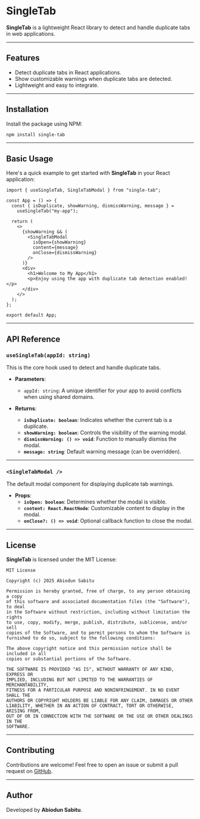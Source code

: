 # SingleTab

**SingleTab** is a lightweight React library to detect and handle duplicate tabs in web applications.

---

## Features

- Detect duplicate tabs in React applications.
- Show customizable warnings when duplicate tabs are detected.
- Lightweight and easy to integrate.

---

## Installation

Install the package using NPM:

```bash
npm install single-tab
```

---

## Basic Usage

Here's a quick example to get started with **SingleTab** in your React application:

```tsx
import { useSingleTab, SingleTabModal } from "single-tab";

const App = () => {
  const { isDuplicate, showWarning, dismissWarning, message } =
    useSingleTab("my-app");

  return (
    <>
      {showWarning && (
        <SingleTabModal
          isOpen={showWarning}
          content={message}
          onClose={dismissWarning}
        />
      )}
      <div>
        <h1>Welcome to My App</h1>
        <p>Enjoy using the app with duplicate tab detection enabled!</p>
      </div>
    </>
  );
};

export default App;
```

---

## API Reference

### `useSingleTab(appId: string)`

This is the core hook used to detect and handle duplicate tabs.

- **Parameters**:

  - `appId: string`: A unique identifier for your app to avoid conflicts when using shared domains.

- **Returns**:
  - **`isDuplicate: boolean`**: Indicates whether the current tab is a duplicate.
  - **`showWarning: boolean`**: Controls the visibility of the warning modal.
  - **`dismissWarning: () => void`**: Function to manually dismiss the modal.
  - **`message: string`**: Default warning message (can be overridden).

---

### `<SingleTabModal />`

The default modal component for displaying duplicate tab warnings.

- **Props**:
  - **`isOpen: boolean`**: Determines whether the modal is visible.
  - **`content: React.ReactNode`**: Customizable content to display in the modal.
  - **`onClose?: () => void`**: Optional callback function to close the modal.

---

## License

**SingleTab** is licensed under the MIT License:

```
MIT License

Copyright (c) 2025 Abiodun Sabitu

Permission is hereby granted, free of charge, to any person obtaining a copy
of this software and associated documentation files (the "Software"), to deal
in the Software without restriction, including without limitation the rights
to use, copy, modify, merge, publish, distribute, sublicense, and/or sell
copies of the Software, and to permit persons to whom the Software is
furnished to do so, subject to the following conditions:

The above copyright notice and this permission notice shall be included in all
copies or substantial portions of the Software.

THE SOFTWARE IS PROVIDED "AS IS", WITHOUT WARRANTY OF ANY KIND, EXPRESS OR
IMPLIED, INCLUDING BUT NOT LIMITED TO THE WARRANTIES OF MERCHANTABILITY,
FITNESS FOR A PARTICULAR PURPOSE AND NONINFRINGEMENT. IN NO EVENT SHALL THE
AUTHORS OR COPYRIGHT HOLDERS BE LIABLE FOR ANY CLAIM, DAMAGES OR OTHER
LIABILITY, WHETHER IN AN ACTION OF CONTRACT, TORT OR OTHERWISE, ARISING FROM,
OUT OF OR IN CONNECTION WITH THE SOFTWARE OR THE USE OR OTHER DEALINGS IN THE
SOFTWARE.
```

---

## Contributing

Contributions are welcome! Feel free to open an issue or submit a pull request on [GitHub](https://github.com/Abiodun-Sabitu/single-tab).

---

## Author

Developed by **Abiodun Sabitu**.
